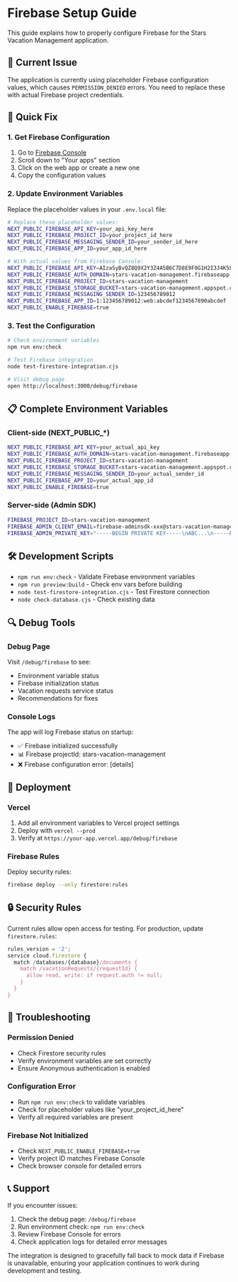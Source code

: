 # Firebase Setup Guide

This guide explains how to properly configure Firebase for the Stars Vacation Management application.

## 🚨 Current Issue

The application is currently using placeholder Firebase configuration values, which causes `PERMISSION_DENIED` errors. You need to replace these with actual Firebase project credentials.

## 🔧 Quick Fix

### 1. Get Firebase Configuration

1. Go to [Firebase Console](https://console.firebase.google.com/project/stars-vacation-management/settings/general)
2. Scroll down to "Your apps" section
3. Click on the web app or create a new one
4. Copy the configuration values

### 2. Update Environment Variables

Replace the placeholder values in your `.env.local` file:

```bash
# Replace these placeholder values:
NEXT_PUBLIC_FIREBASE_API_KEY=your_api_key_here
NEXT_PUBLIC_FIREBASE_PROJECT_ID=your_project_id_here
NEXT_PUBLIC_FIREBASE_MESSAGING_SENDER_ID=your_sender_id_here
NEXT_PUBLIC_FIREBASE_APP_ID=your_app_id_here

# With actual values from Firebase Console:
NEXT_PUBLIC_FIREBASE_API_KEY=AIzaSyBvQZ8Q9X2Y3Z4A5B6C7D8E9F0G1H2I3J4K5L
NEXT_PUBLIC_FIREBASE_AUTH_DOMAIN=stars-vacation-management.firebaseapp.com
NEXT_PUBLIC_FIREBASE_PROJECT_ID=stars-vacation-management
NEXT_PUBLIC_FIREBASE_STORAGE_BUCKET=stars-vacation-management.appspot.com
NEXT_PUBLIC_FIREBASE_MESSAGING_SENDER_ID=123456789012
NEXT_PUBLIC_FIREBASE_APP_ID=1:123456789012:web:abcdef1234567890abcdef
NEXT_PUBLIC_ENABLE_FIREBASE=true
```

### 3. Test the Configuration

```bash
# Check environment variables
npm run env:check

# Test Firebase integration
node test-firestore-integration.cjs

# Visit debug page
open http://localhost:3000/debug/firebase
```

## 📋 Complete Environment Variables

### Client-side (NEXT_PUBLIC_*)
```bash
NEXT_PUBLIC_FIREBASE_API_KEY=your_actual_api_key
NEXT_PUBLIC_FIREBASE_AUTH_DOMAIN=stars-vacation-management.firebaseapp.com
NEXT_PUBLIC_FIREBASE_PROJECT_ID=stars-vacation-management
NEXT_PUBLIC_FIREBASE_STORAGE_BUCKET=stars-vacation-management.appspot.com
NEXT_PUBLIC_FIREBASE_MESSAGING_SENDER_ID=your_actual_sender_id
NEXT_PUBLIC_FIREBASE_APP_ID=your_actual_app_id
NEXT_PUBLIC_ENABLE_FIREBASE=true
```

### Server-side (Admin SDK)
```bash
FIREBASE_PROJECT_ID=stars-vacation-management
FIREBASE_ADMIN_CLIENT_EMAIL=firebase-adminsdk-xxx@stars-vacation-management.iam.gserviceaccount.com
FIREBASE_ADMIN_PRIVATE_KEY="-----BEGIN PRIVATE KEY-----\nABC...\n-----END PRIVATE KEY-----\n"
```

## 🛠️ Development Scripts

- `npm run env:check` - Validate Firebase environment variables
- `npm run preview:build` - Check env vars before building
- `node test-firestore-integration.cjs` - Test Firestore connection
- `node check-database.cjs` - Check existing data

## 🔍 Debug Tools

### Debug Page
Visit `/debug/firebase` to see:
- Environment variable status
- Firebase initialization status
- Vacation requests service status
- Recommendations for fixes

### Console Logs
The app will log Firebase status on startup:
- ✅ Firebase initialized successfully
- 📊 Firebase projectId: stars-vacation-management
- ❌ Firebase configuration error: [details]

## 🚀 Deployment

### Vercel
1. Add all environment variables to Vercel project settings
2. Deploy with `vercel --prod`
3. Verify at `https://your-app.vercel.app/debug/firebase`

### Firebase Rules
Deploy security rules:
```bash
firebase deploy --only firestore:rules
```

## 🔒 Security Rules

Current rules allow open access for testing. For production, update `firestore.rules`:

```javascript
rules_version = '2';
service cloud.firestore {
  match /databases/{database}/documents {
    match /vacationRequests/{requestId} {
      allow read, write: if request.auth != null;
    }
  }
}
```

## 🐛 Troubleshooting

### Permission Denied
- Check Firestore security rules
- Verify environment variables are set correctly
- Ensure Anonymous authentication is enabled

### Configuration Error
- Run `npm run env:check` to validate variables
- Check for placeholder values like "your_project_id_here"
- Verify all required variables are present

### Firebase Not Initialized
- Check `NEXT_PUBLIC_ENABLE_FIREBASE=true`
- Verify project ID matches Firebase Console
- Check browser console for detailed errors

## 📞 Support

If you encounter issues:
1. Check the debug page: `/debug/firebase`
2. Run environment check: `npm run env:check`
3. Review Firebase Console for errors
4. Check application logs for detailed error messages

The integration is designed to gracefully fall back to mock data if Firebase is unavailable, ensuring your application continues to work during development and testing.
